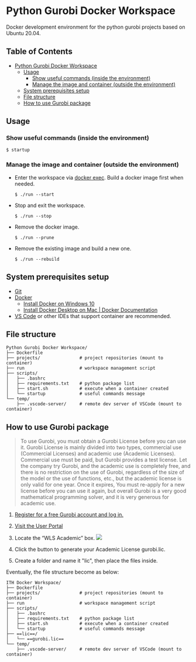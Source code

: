 # Python Gurobi Docker Workspace 
Docker development environment for the python gurobi projects based on Ubuntu 20.04.

## Table of Contents <!-- omit in toc -->
- [Python Gurobi Docker Workspace](#python-gurobi-docker-workspace)
  - [Usage](#usage)
    - [Show useful commands (inside the environment)](#show-useful-commands-inside-the-environment)
    - [Manage the image and container (outside the environment)](#manage-the-image-and-container-outside-the-environment)
  - [System prerequisites setup](#system-prerequisites-setup)
  - [File structure](#file-structure)
  - [How to use Gurobi package](#how-to-use-gurobi-package)

## Usage

### Show useful commands (inside the environment)
```shell
$ startup
```

### Manage the image and container (outside the environment)
- Enter the workspace via [docker exec](https://docs.docker.com/engine/reference/commandline/exec/). Build a docker image first when needed.
    ```shell
    $ ./run --start
    ```
- Stop and exit the workspace.
    ```shell
    $ ./run --stop
    ```
- Remove the docker image.
    ```shell
    $ ./run --prune
    ```
- Remove the existing image and build a new one.
    ```shell
    $ ./run --rebuild
    ```

## System prerequisites setup
- [Git](https://git-scm.com/downloads)
- [Docker](https://docs.docker.com/get-docker/)
    - [Install Docker on Windows 10](https://hackmd.io/@Lrrrekp_SqqAB1DArhB9ng/r19jIPip3)
    - [Install Docker Desktop on Mac | Docker Documentation](https://docs.docker.com/desktop/install/mac-install/)
- [VS Code](https://code.visualstudio.com/download) or other IDEs that support container are recommended.

## File structure
```
Python Gurobi Docker Workspace/
├── Dockerfile
├── projects/               # project repositories (mount to container)
├── run                     # workspace management script
├── scripts/
│   ├── .bashrc
│   ├── requirements.txt    # python package list
│   ├── start.sh            # execute when a container created
│   └── startup             # useful commands message
└── temp/
    ├── .vscode-server/     # remote dev server of VSCode (mount to container)
```
## How to use Gurobi package
> To use Gurobi, you must obtain a Gurobi License before you can use it. Gurobi License is mainly divided into two types, commercial use (Commercial Licenses) and academic use (Academic Licenses). Commercial use must be paid, but Gurobi provides a test license. Let the company try Gurobi, and the academic use is completely free, and there is no restriction on the use of Gurobi, regardless of the size of the model or the use of functions, etc., but the academic license is only valid for one year. Once it expires, You must re-apply for a new license before you can use it again, but overall Gurobi is a very good mathematical programming solver, and it is very generous for academic use.
1. [Register for a free Gurobi account and log in.](https://www.gurobi.com)
2. [Visit the User Portal](http://portal.gurobi.com/iam/licenses/request?type=academic)
    
3. Locate the “WLS Academic” box.
    ![](https://hackmd.io/_uploads/H1_MTvip3.png)

4. Click the button to generate your Academic License gurobi.lic.

5. Create a folder and name it "lic", then place the files inside.

Eventually, the file structure become as below:
```
ITH Docker Workspace/
├── Dockerfile
├── projects/               # project repositories (mount to container)
├── run                     # workspace management script
├── scripts/
│   ├── .bashrc
│   ├── requirements.txt    # python package list
│   ├── start.sh            # execute when a container created
│   └── startup             # useful commands message
├── ==lic==/
│   └── ==gurobi.lic==
└── temp/
    ├── .vscode-server/     # remote dev server of VSCode (mount to container)
```